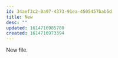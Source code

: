```yaml
---
id: 34aef3c2-0a97-4373-91ea-4505457bab5d
title: New
desc: ""
updated: 1614716985780
created: 1614716973394
---
```


New file.
